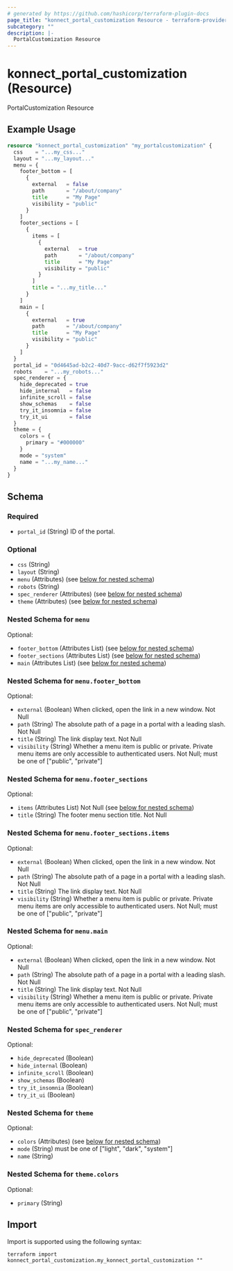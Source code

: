 ```yaml
---
# generated by https://github.com/hashicorp/terraform-plugin-docs
page_title: "konnect_portal_customization Resource - terraform-provider-konnect"
subcategory: ""
description: |-
  PortalCustomization Resource
---
```


# konnect_portal_customization (Resource)

PortalCustomization Resource

## Example Usage

```terraform
resource "konnect_portal_customization" "my_portalcustomization" {
  css    = "...my_css..."
  layout = "...my_layout..."
  menu = {
    footer_bottom = [
      {
        external   = false
        path       = "/about/company"
        title      = "My Page"
        visibility = "public"
      }
    ]
    footer_sections = [
      {
        items = [
          {
            external   = true
            path       = "/about/company"
            title      = "My Page"
            visibility = "public"
          }
        ]
        title = "...my_title..."
      }
    ]
    main = [
      {
        external   = true
        path       = "/about/company"
        title      = "My Page"
        visibility = "public"
      }
    ]
  }
  portal_id = "0d4645ad-b2c2-40d7-9acc-d62f7f5923d2"
  robots    = "...my_robots..."
  spec_renderer = {
    hide_deprecated = true
    hide_internal   = false
    infinite_scroll = false
    show_schemas    = false
    try_it_insomnia = false
    try_it_ui       = false
  }
  theme = {
    colors = {
      primary = "#000000"
    }
    mode = "system"
    name = "...my_name..."
  }
}
```

<!-- schema generated by tfplugindocs -->
## Schema

### Required

- `portal_id` (String) ID of the portal.

### Optional

- `css` (String)
- `layout` (String)
- `menu` (Attributes) (see [below for nested schema](#nestedatt--menu))
- `robots` (String)
- `spec_renderer` (Attributes) (see [below for nested schema](#nestedatt--spec_renderer))
- `theme` (Attributes) (see [below for nested schema](#nestedatt--theme))

<a id="nestedatt--menu"></a>
### Nested Schema for `menu`

Optional:

- `footer_bottom` (Attributes List) (see [below for nested schema](#nestedatt--menu--footer_bottom))
- `footer_sections` (Attributes List) (see [below for nested schema](#nestedatt--menu--footer_sections))
- `main` (Attributes List) (see [below for nested schema](#nestedatt--menu--main))

<a id="nestedatt--menu--footer_bottom"></a>
### Nested Schema for `menu.footer_bottom`

Optional:

- `external` (Boolean) When clicked, open the link in a new window. Not Null
- `path` (String) The absolute path of a page in a portal with a leading slash. Not Null
- `title` (String) The link display text. Not Null
- `visibility` (String) Whether a menu item is public or private. Private menu items are only accessible to authenticated users. Not Null; must be one of ["public", "private"]


<a id="nestedatt--menu--footer_sections"></a>
### Nested Schema for `menu.footer_sections`

Optional:

- `items` (Attributes List) Not Null (see [below for nested schema](#nestedatt--menu--footer_sections--items))
- `title` (String) The footer menu section title. Not Null

<a id="nestedatt--menu--footer_sections--items"></a>
### Nested Schema for `menu.footer_sections.items`

Optional:

- `external` (Boolean) When clicked, open the link in a new window. Not Null
- `path` (String) The absolute path of a page in a portal with a leading slash. Not Null
- `title` (String) The link display text. Not Null
- `visibility` (String) Whether a menu item is public or private. Private menu items are only accessible to authenticated users. Not Null; must be one of ["public", "private"]



<a id="nestedatt--menu--main"></a>
### Nested Schema for `menu.main`

Optional:

- `external` (Boolean) When clicked, open the link in a new window. Not Null
- `path` (String) The absolute path of a page in a portal with a leading slash. Not Null
- `title` (String) The link display text. Not Null
- `visibility` (String) Whether a menu item is public or private. Private menu items are only accessible to authenticated users. Not Null; must be one of ["public", "private"]



<a id="nestedatt--spec_renderer"></a>
### Nested Schema for `spec_renderer`

Optional:

- `hide_deprecated` (Boolean)
- `hide_internal` (Boolean)
- `infinite_scroll` (Boolean)
- `show_schemas` (Boolean)
- `try_it_insomnia` (Boolean)
- `try_it_ui` (Boolean)


<a id="nestedatt--theme"></a>
### Nested Schema for `theme`

Optional:

- `colors` (Attributes) (see [below for nested schema](#nestedatt--theme--colors))
- `mode` (String) must be one of ["light", "dark", "system"]
- `name` (String)

<a id="nestedatt--theme--colors"></a>
### Nested Schema for `theme.colors`

Optional:

- `primary` (String)

## Import

Import is supported using the following syntax:

```shell
terraform import konnect_portal_customization.my_konnect_portal_customization ""
```
